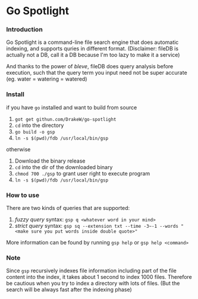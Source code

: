 # Go Spotlight

### Introduction

Go Spotlight is a command-line file search engine that does automatic indexing, and supports quries in different format. (Disclaimer: fileDB is actually not a DB, call it a DB because I'm too lazy to make it a service)

And thanks to the power of *bleve*, fileDB does query analysis before execution, such that the query term you input need not be super accurate (eg. water = watering = watered)

### Install

if you have `go` installed and want to build from source

1. `got get githun.com/DrakeW/go-spotlight`
2. `cd` into the directory
3. `go build -o gsp`
4. `ln -s $(pwd)/fdb /usr/local/bin/gsp`

otherwise

1. Download the binary release
2. `cd` into the dir of the downloaded binary
3. `chmod 700 ./gsp` to grant user right to execute program
3. `ln -s $(pwd)/fdb /usr/local/bin/gsp`

### How to use

There are two kinds of queries that are supported:

1. *fuzzy query* syntax: `gsp q <whatever word in your mind>`
2. *strict query* syntax: `gsp sq --extension txt --time -3~-1 --words "<make sure you put words inside double quote>"`

More information can be found by running `gsp help` or `gsp help <command>`

### Note

Since `gsp` recursively indexes file information including part of the file content into the index, it takes about 1 second to index 1000 files. Therefore be cautious when you try to index a directory with lots of files. (But the search will be always fast after the indexing phase)
